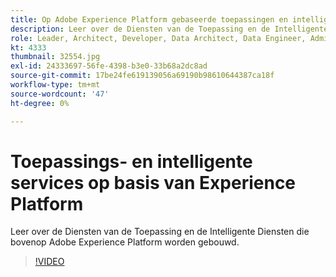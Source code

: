 ```yaml
---
title: Op Adobe Experience Platform gebaseerde toepassingen en intelligente services
description: Leer over de Diensten van de Toepassing en de Intelligente Diensten die bovenop Adobe Experience Platform worden gebouwd.
role: Leader, Architect, Developer, Data Architect, Data Engineer, Admin, User
kt: 4333
thumbnail: 32554.jpg
exl-id: 24333697-56fe-4398-b3e0-33b68a2dc8ad
source-git-commit: 17be24fe619139056a69190b98610644387ca18f
workflow-type: tm+mt
source-wordcount: '47'
ht-degree: 0%

---
```


# Toepassings- en intelligente services op basis van Experience Platform

Leer over de Diensten van de Toepassing en de Intelligente Diensten die bovenop Adobe Experience Platform worden gebouwd.

>[!VIDEO](https://video.tv.adobe.com/v/32554?quality=12&learn=on)

